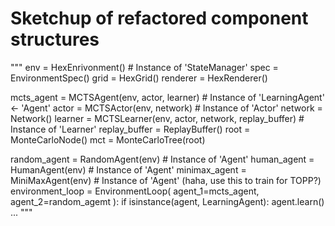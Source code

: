 

# Sketchup of refactored component structures
"""
env = HexEnrivonment()                              # Instance of 'StateManager'
    spec = EnvironmentSpec()
    grid = HexGrid()
    renderer = HexRenderer()

mcts_agent = MCTSAgent(env, actor, learner)         # Instance of 'LearningAgent' <- 'Agent'
    actor = MCTSActor(env, network)                             # Instance of 'Actor'
        network = Network()
    learner = MCTSLearner(env, actor, network, replay_buffer)   # Instance of 'Learner'
        replay_buffer = ReplayBuffer()
        root = MonteCarloNode()
        mct = MonteCarloTree(root)

random_agent = RandomAgent(env)                     # Instance of 'Agent'
human_agent = HumanAgent(env)                       # Instance of 'Agent'
minimax_agent = MiniMaxAgent(env)                   # Instance of 'Agent' (haha, use this to train for TOPP?)
environment_loop = EnvironmentLoop(
    agent_1=mcts_agent,
    agent_2=random_agemt
):
    if isinstance(agent, LearningAgent):
        agent.learn()
    ...
"""